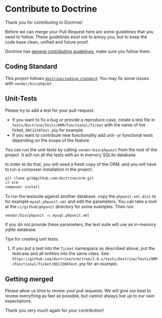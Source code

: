 # Contribute to Doctrine

Thank you for contributing to Doctrine!

Before we can merge your Pull-Request here are some guidelines that you need to follow.
These guidelines exist not to annoy you, but to keep the code base clean,
unified and future proof.

Doctrine has [general contributing guidelines][contributor workflow], make
sure you follow them.

[contributor workflow]: https://www.doctrine-project.org/contribute/index.html

## Coding Standard

This project follows [`doctrine/coding-standard`][coding standard homepage].
You may fix some issues with `vendor/bin/phpcbf`.

[coding standard homepage]: https://github.com/doctrine/coding-standard

## Unit-Tests

Please try to add a test for your pull-request.

* If you want to fix a bug or provide a reproduce case, create a test file in
  ``tests/Doctrine/Tests/ORM/Functional/Ticket`` with the name of the ticket,
  ``DDC1234Test.php`` for example.
* If you want to contribute new functionality add unit- or functional tests
  depending on the scope of the feature.

You can run the unit-tests by calling ``vendor/bin/phpunit`` from the root of the project.
It will run all the tests with an in memory SQLite database.

In order to do that, you will need a fresh copy of the ORM, and you
will have to run a composer installation in the project:

```sh
git clone git@github.com:doctrine/orm.git
cd orm
composer install
```

To run the testsuite against another database, copy the ``phpunit.xml.dist``
to for example ``mysql.phpunit.xml`` and edit the parameters. You can
take a look at the ``ci/github/phpunit`` directory for some examples. Then run:

    vendor/bin/phpunit -c mysql.phpunit.xml

If you do not provide these parameters, the test suite will use an in-memory
sqlite database.

Tips for creating unit tests:

1. If you put a test into the `Ticket` namespace as described above, put the testcase and all entities into the same class.
   See `https://github.com/doctrine/orm/tree/2.8.x/tests/Doctrine/Tests/ORM/Functional/Ticket/DDC2306Test.php` for an
   example.

## Getting merged

Please allow us time to review your pull requests. We will give our best to review
everything as fast as possible, but cannot always live up to our own expectations.

Thank you very much again for your contribution!

